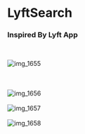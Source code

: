 # LyftSearch

### Inspired By Lyft App
<br/>

![img_1655](https://user-images.githubusercontent.com/31056603/50583998-6e4a0380-0e8e-11e9-9103-1226981e80b3.PNG)
<br/><br/><br/><br/>
![img_1656](https://user-images.githubusercontent.com/31056603/50584008-81f56a00-0e8e-11e9-9249-6988a6e6e9ed.PNG)
<br/><br/>
![img_1657](https://user-images.githubusercontent.com/31056603/50584011-828e0080-0e8e-11e9-87a8-fe5adfeae613.PNG)
<br/><br/>
![img_1658](https://user-images.githubusercontent.com/31056603/50584012-83bf2d80-0e8e-11e9-8cef-2ca1b83226e4.PNG)
